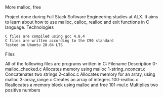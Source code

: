More malloc, free

Project done during Full Stack Software Engineering studies at ALX. It aims to learn about how to use malloc, calloc, realloc and exit functions in C language.
Technologies

    C files are compiled using gcc 4.8.4
    C files are written according to the C90 standard
    Tested on Ubuntu 20.04 LTS

Files

All of the following files are programs written in C:
Filename			Description
0-malloc_checked.c	Allocates memory using malloc
1-string_nconcat.c	Concatenates two strings
2-calloc.c		Allocates memory for an array, using malloc
3-array_range.c		Creates an array of integers
100-realloc.c		Reallocates a memory block using malloc and free
101-mul.c		Multiplies two positive numbers
